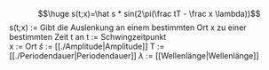 $$\huge s(t;x)=\hat s * sin(2\pi(\frac tT - \frac x \lambda))$$
s(t;x) := Gibt die Auslenkung an einem bestimmten Ort x zu einer bestimmten Zeit t an
t := Schwingzeitpunkt  
x := Ort
$\hat s$ := [[./Amplitude|Amplitude]]
T := [[./Periodendauer|Periodendauer]]
$\lambda$ := [[Wellenlänge|Wellenlänge]]